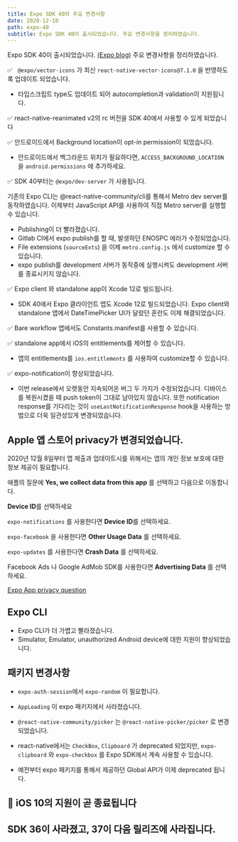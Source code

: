 ```yaml
---
title: Expo SDK 40의 주요 변경사항
date: 2020-12-10
path: expo-40
subtitle: Expo SDK 40이 출시되었습니다. 주요 변경사항을 정리하였습니다.
---
```




Expo SDK 40이 출시되었습니다.  [(Expo blog)](https://blog.expo.io/expo-sdk-40-is-now-available-d4d73e67da33) 주요 변경사항을 정리하였습니다.



✅ ` @expo/vector-icons` 가 최신 `react-native-vector-icons@7.1.0` 을 반영하도록 업데이트 되었습니다.

- 타입스크립트 type도 업데이트 되어 autocompletion과 validation이 지원됩니다.



✅ react-native-reanimated v2의 rc 버전을 SDK 40에서 사용할 수 있게 되었습니다



✅ 안드로이드에서 Background location이 opt-in permission이 되었습니다.

- 안드로이드에서 백그라운드 위치가 필요하다면,  `ACCESS_BACKGROUND_LOCATION` 을  `android.permissions` 에 추가하세요. 



✅ SDK 40부터는 `@expo/dev-server` 가 사용됩니다.

기존의 Expo CLI는 @react-native-community/cli를 통해서 Metro dev server를 동작하였습니다. 이제부터 JavaScript API를 사용하여 직접 Metro server를 실행할 수 있습니다.

- Publishing이 더 빨라졌습니다.
- Gitlab CI에서 expo publish를 할 때, 발생하던 ENOSPC 에러가 수정되었습니다.
- File extensions (`sourceExts`) 을 이제 `metro.config.js` 에서 customize 할 수 있습니다.
- expo publish를 development 서버가 동작중에 실행시켜도 development 서버를 종료시키지 않습니다.



✅ Expo client 와 standalone app이 Xcode 12로 빌드됩니다.

- SDK 40에서 Expo 클라이언트 앱도 Xcode 12로 빌드되었습니다. Expo client와 standalone 앱에서 DateTimePicker UI가 달랐던 혼란도 이제 해결되었습니다.



✅ Bare workflow 앱에서도 Constants.manifest를 사용할 수 있습니다.



✅ standalone app에서 iOS의 entitlements를 제어할 수 있습니다.

- 앱의 entitlements를  `ios.entitlements` 를 사용하여 customize할 수 있습니다.

✅ expo-notification이 향상되었습니다.

- 이번 release에서 오랫동안 지속되어온 버그 두 가지가 수정되었습니다. 디바이스를 복원시켰을 때 push token이 그대로 남아있지 않습니다. 또한 notification response를 기다리는 것이 `useLastNotificationResponse` hook을 사용하는 방법으로 더욱 일관성있게 변경되었습니다.



## Apple 앱 스토어 privacy가 변경되었습니다.

2020년 12월 8일부터 앱 제출과 업데이트시를 위해서는 앱의 개인 정보 보호에 대한 정보 제공이 필요합니다. 



애플의 질문에 **Yes, we collect data from this app** 를 선택하고 다음으로 이동합니다.

**Device ID**를 선택하세요

`expo-notifications` 를 사용한다면 **Device ID**를 선택하세요.

`expo-facebook` 을 사용한다면 **Other Usage Data** 를 선택하세요.

`expo-updates` 를 사용한다면 **Crash Data** 를 선택하세요.

Facebook Ads 나 Google AdMob SDK를 사용한다면 **Advertising Data** 를 선택하세요.

[Expo App privacy question](https://docs.expo.io/distribution/app-stores/#app-privacy-questions)



## Expo CLI

- Expo CLI가 더 가볍고 빨라졌습니다. 
- Simulator, Emulator, unauthorized Android device에 대한 지원이 향상되었습니다.



## 패키지 변경사항

- `expo-auth-session`에서 `expo-random` 이 필요합니다.
- `AppLoading` 이 expo 패키지에서 사라졌습니다.
- `@react-native-community/picker` 는 `@react-native-picker/picker` 로 변경되었습니다.

- react-native에서는 `CheckBox`, `Clipboard` 가 deprecated 되었지만,  `expo-clipboard` 와 `expo-checkbox` 를 Expo SDK에서 계속 사용할 수 있습니다.

- 예전부터 expo 패키지를 통해서 제공하던 Global API가 이제 deprecated 됩니다.



## 👋 iOS 10의 지원이 곧 종료됩니다



## SDK 36이 사라졌고, 37이 다음 릴리즈에 사라집니다.